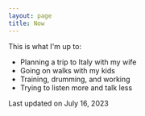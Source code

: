```yaml
---
layout: page
title: Now
---
```


This is what I'm up to:

- Planning a trip to Italy with my wife
- Going on walks with my kids
- Training, drumming, and working
- Trying to listen more and talk less

Last updated on July 16, 2023
